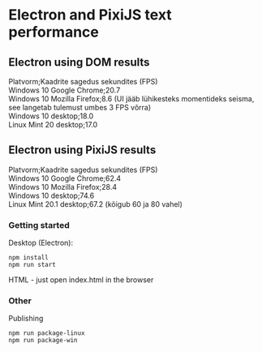 # Electron and PixiJS text performance

## Electron using DOM results

Platvorm;Kaadrite sagedus sekundites (FPS)  
Windows 10 Google Chrome;20.7  
Windows 10 Mozilla Firefox;8.6 (UI jääb lühikesteks momentideks seisma, see langetab tulemust umbes 3 FPS võrra)  
Windows 10 desktop;18.0  
Linux Mint 20 desktop;17.0  


## Electron using PixiJS results

Platvorm;Kaadrite sagedus sekundites (FPS)  
Windows 10 Google Chrome;62.4  
Windows 10 Mozilla Firefox;28.4  
Windows 10 desktop;74.6  
Linux Mint 20.1 desktop;67.2 (kõigub 60 ja 80 vahel)  

### Getting started
Desktop (Electron): 
```
npm install
npm run start
```
HTML - just open index.html in the browser


### Other

Publishing
```
npm run package-linux
npm run package-win
```